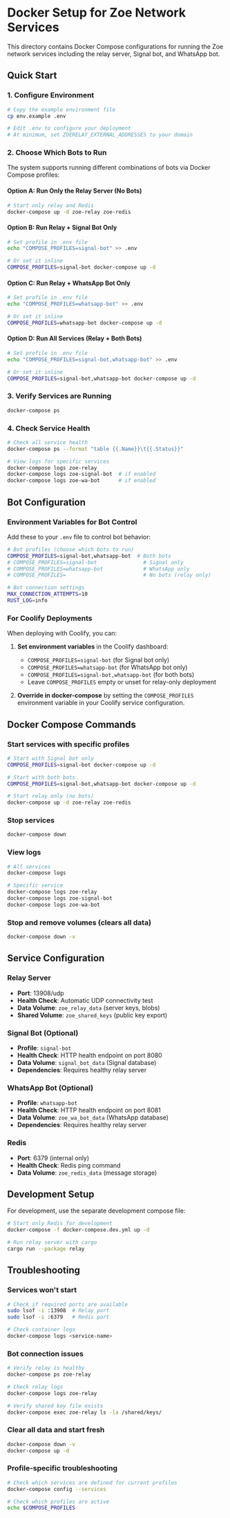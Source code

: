 # Docker Setup for Zoe Network Services

This directory contains Docker Compose configurations for running the Zoe network services including the relay server, Signal bot, and WhatsApp bot.

## Quick Start

### 1. Configure Environment
```bash
# Copy the example environment file
cp env.example .env

# Edit .env to configure your deployment
# At minimum, set ZOERELAY_EXTERNAL_ADDRESSES to your domain
```

### 2. Choose Which Bots to Run

The system supports running different combinations of bots via Docker Compose profiles:

#### Option A: Run Only the Relay Server (No Bots)
```bash
# Start only relay and Redis
docker-compose up -d zoe-relay zoe-redis
```

#### Option B: Run Relay + Signal Bot Only
```bash
# Set profile in .env file
echo "COMPOSE_PROFILES=signal-bot" >> .env

# Or set it inline
COMPOSE_PROFILES=signal-bot docker-compose up -d
```

#### Option C: Run Relay + WhatsApp Bot Only
```bash
# Set profile in .env file  
echo "COMPOSE_PROFILES=whatsapp-bot" >> .env

# Or set it inline
COMPOSE_PROFILES=whatsapp-bot docker-compose up -d
```

#### Option D: Run All Services (Relay + Both Bots)
```bash
# Set profile in .env file
echo "COMPOSE_PROFILES=signal-bot,whatsapp-bot" >> .env

# Or set it inline
COMPOSE_PROFILES=signal-bot,whatsapp-bot docker-compose up -d
```

### 3. Verify Services are Running
```bash
docker-compose ps
```

### 4. Check Service Health
```bash
# Check all service health
docker-compose ps --format "table {{.Name}}\t{{.Status}}"

# View logs for specific services
docker-compose logs zoe-relay
docker-compose logs zoe-signal-bot  # if enabled
docker-compose logs zoe-wa-bot      # if enabled
```

## Bot Configuration

### Environment Variables for Bot Control

Add these to your `.env` file to control bot behavior:

```bash
# Bot profiles (choose which bots to run)
COMPOSE_PROFILES=signal-bot,whatsapp-bot  # Both bots
# COMPOSE_PROFILES=signal-bot               # Signal only
# COMPOSE_PROFILES=whatsapp-bot             # WhatsApp only
# COMPOSE_PROFILES=                         # No bots (relay only)

# Bot connection settings
MAX_CONNECTION_ATTEMPTS=10
RUST_LOG=info
```

### For Coolify Deployments

When deploying with Coolify, you can:

1. **Set environment variables** in the Coolify dashboard:
   - `COMPOSE_PROFILES=signal-bot` (for Signal bot only)
   - `COMPOSE_PROFILES=whatsapp-bot` (for WhatsApp bot only) 
   - `COMPOSE_PROFILES=signal-bot,whatsapp-bot` (for both bots)
   - Leave `COMPOSE_PROFILES` empty or unset for relay-only deployment

2. **Override in docker-compose** by setting the `COMPOSE_PROFILES` environment variable in your Coolify service configuration.

## Docker Compose Commands

### Start services with specific profiles
```bash
# Start with Signal bot only
COMPOSE_PROFILES=signal-bot docker-compose up -d

# Start with both bots
COMPOSE_PROFILES=signal-bot,whatsapp-bot docker-compose up -d

# Start relay only (no bots)
docker-compose up -d zoe-relay zoe-redis
```

### Stop services
```bash
docker-compose down
```

### View logs
```bash
# All services
docker-compose logs

# Specific service
docker-compose logs zoe-relay
docker-compose logs zoe-signal-bot
docker-compose logs zoe-wa-bot
```

### Stop and remove volumes (clears all data)
```bash
docker-compose down -v
```

## Service Configuration

### Relay Server
- **Port**: 13908/udp
- **Health Check**: Automatic UDP connectivity test
- **Data Volume**: `zoe_relay_data` (server keys, blobs)
- **Shared Volume**: `zoe_shared_keys` (public key export)

### Signal Bot (Optional)
- **Profile**: `signal-bot`
- **Health Check**: HTTP health endpoint on port 8080
- **Data Volume**: `signal_bot_data` (Signal database)
- **Dependencies**: Requires healthy relay server

### WhatsApp Bot (Optional)  
- **Profile**: `whatsapp-bot`
- **Health Check**: HTTP health endpoint on port 8081
- **Data Volume**: `zoe_wa_bot_data` (WhatsApp database)
- **Dependencies**: Requires healthy relay server

### Redis
- **Port**: 6379 (internal only)
- **Health Check**: Redis ping command
- **Data Volume**: `zoe_redis_data` (message storage)

## Development Setup

For development, use the separate development compose file:

```bash
# Start only Redis for development
docker-compose -f docker-compose.dev.yml up -d

# Run relay server with cargo
cargo run --package relay
```

## Troubleshooting

### Services won't start
```bash
# Check if required ports are available
sudo lsof -i :13908  # Relay port
sudo lsof -i :6379   # Redis port

# Check container logs
docker-compose logs <service-name>
```

### Bot connection issues
```bash
# Verify relay is healthy
docker-compose ps zoe-relay

# Check relay logs
docker-compose logs zoe-relay

# Verify shared key file exists
docker-compose exec zoe-relay ls -la /shared/keys/
```

### Clear all data and start fresh
```bash
docker-compose down -v
docker-compose up -d
```

### Profile-specific troubleshooting
```bash
# Check which services are defined for current profiles
docker-compose config --services

# Check which profiles are active
echo $COMPOSE_PROFILES
``` 